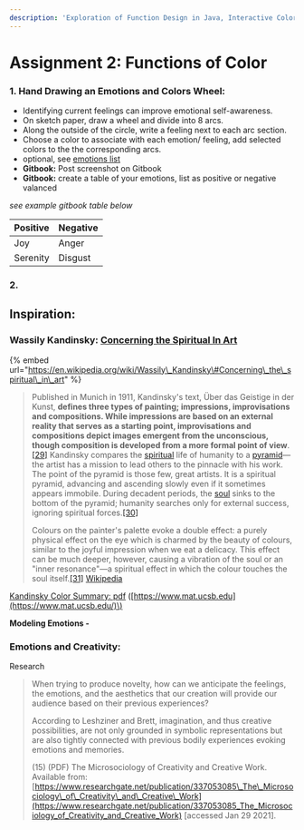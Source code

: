 ```yaml
---
description: 'Exploration of Function Design in Java, Interactive Color using HSB colorMode'
---
```


# Assignment 2: Functions of Color

### 1.  Hand Drawing an Emotions and Colors Wheel:

* Identifying current feelings can improve emotional self-awareness. 
* On sketch paper, draw a wheel and divide into 8 arcs.  
* Along the outside of the circle, write a feeling next to each arc section.
* Choose a color to associate with each emotion/ feeling, add selected colors to the the corresponding arcs.
* optional, see [emotions list](../project-1/modeling-emotions.md#hour-glass-emotional-dimensions-wikipedia)
* **Gitbook:**  Post screenshot on Gitbook
* **Gitbook:**  create a table of your emotions, list as positive or negative valanced

_see example gitbook table below_

| Positive | Negative |
| :--- | :--- |
| Joy | Anger |
| Serenity | Disgust |

### 2.  



## Inspiration:

### **Wassily Kandinsky:**  [Concerning the Spiritual In Art](http://www.public-library.uk/ebooks/22/92.pdf)

{% embed url="https://en.wikipedia.org/wiki/Wassily\_Kandinsky\#Concerning\_the\_spiritual\_in\_art" %}

> Published in Munich in 1911, Kandinsky's text, Über das Geistige in der Kunst, **defines three types of painting; impressions, improvisations and compositions. While impressions are based on an external reality that serves as a starting point, improvisations and compositions depict images emergent from the unconscious, though composition is developed from a more formal point of view**.[\[29\]](https://en.wikipedia.org/wiki/Wassily_Kandinsky#cite_note-Pompidou-29) Kandinsky compares the [spiritual](https://en.wikipedia.org/wiki/Spirituality) life of humanity to a [pyramid](https://en.wikipedia.org/wiki/Pyramid)—the artist has a mission to lead others to the pinnacle with his work. The point of the pyramid is those few, great artists. It is a spiritual pyramid, advancing and ascending slowly even if it sometimes appears immobile. During decadent periods, the [soul](https://en.wikipedia.org/wiki/Soul_%28spirit%29) sinks to the bottom of the pyramid; humanity searches only for external success, ignoring spiritual forces.[\[30\]](https://en.wikipedia.org/wiki/Wassily_Kandinsky#cite_note-30)
>
> Colours on the painter's palette evoke a double effect: a purely physical effect on the eye which is charmed by the beauty of colours, similar to the joyful impression when we eat a delicacy. This effect can be much deeper, however, causing a vibration of the soul or an "inner resonance"—a spiritual effect in which the colour touches the soul itself.[\[31\]](https://en.wikipedia.org/wiki/Wassily_Kandinsky#cite_note-31) [Wikipedia](https://en.wikipedia.org/wiki/Wassily_Kandinsky#Concerning_the_spiritual_in_art)

[Kandinsky Color Summary:  pdf](https://www.mat.ucsb.edu/~g.legrady/academic/courses/12w259/Kandinsky_%20Color%20Theory.pdf)   \([https://www.mat.ucsb.edu](https://www.mat.ucsb.edu/)\)

**Modeling Emotions -** 

### Emotions and Creativity: 

Research

> When trying to produce novelty, how can we anticipate the feelings, the emotions, and the aesthetics that our creation will provide our audience based on their previous experiences?
>
> According to Leshziner and Brett, imagination, and thus creative possibilities, are not only grounded in symbolic representations but are also tightly connected with previous bodily experiences evoking emotions and memories.  
>   
> \(15\) \(PDF\) The Microsociology of Creativity and Creative Work. Available from: [https://www.researchgate.net/publication/337053085\_The\_Microsociology\_of\_Creativity\_and\_Creative\_Work](https://www.researchgate.net/publication/337053085_The_Microsociology_of_Creativity_and_Creative_Work) \[accessed Jan 29 2021\].

